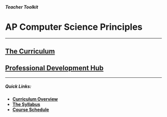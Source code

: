 ##### Teacher Toolkit
# AP Computer Science Principles
------

## [The Curriculum](/apcsp/curriculum) 
## [Professional Development Hub](/apcsp/professional-development)


-----

##### Quick Links: 
- [**Curriculum Overview**](/apcsp/curriculum/overview)
- [**The Syllabus**](/apcsp/curriculum/syllabus)
- [**Course Schedule**](http://files.codecombat.com.s3.amazonaws.com/docs/resources/APCSPCourseSchedule.pdf)
